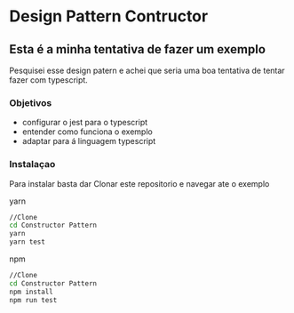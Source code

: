 # Design Pattern Contructor

##  Esta é a minha tentativa de fazer um exemplo

Pesquisei esse design patern e achei que seria uma boa tentativa de tentar fazer com typescript.

### Objetivos
* configurar o jest para o typescript
* entender como funciona o exemplo
* adaptar para á linguagem typescript


### Instalaçao
Para instalar basta dar Clonar este repositorio e navegar ate o exemplo

yarn
```cmd
//Clone
cd Constructor Pattern
yarn
yarn test
```

npm
```cmd
//Clone
cd Constructor Pattern
npm install
npm run test
```